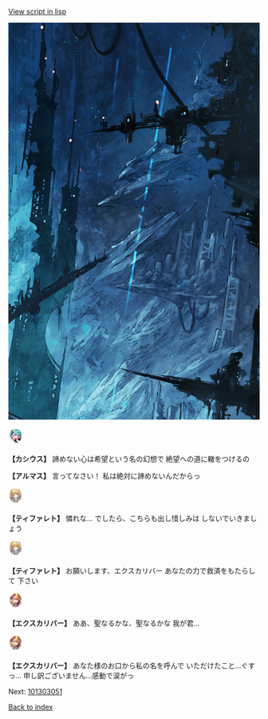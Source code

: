 [View script in lisp](../scripts/101303043.txt)

![underground_world_1.png](../images/backgrounds/underground_world_1.png)

<img src="../images/units/3303111.png" alt="3303111.png" height="34"/>

**【カシウス】**
諦めない心は希望という名の幻想で
絶望への道に轍をつけるの

**【アルマス】**
言ってなさい！
私は絶対に諦めないんだからっ

<img src="../images/units/3503211.png" alt="3503211.png" height="34"/>

**【ティファレト】**
憐れな…
でしたら、こちらも出し惜しみは
しないでいきましょう

<img src="../images/units/3503211.png" alt="3503211.png" height="34"/>

**【ティファレト】**
お願いします、エクスカリバー
あなたの力で救済をもたらして
下さい

<img src="../images/units/3101111.png" alt="3101111.png" height="34"/>

**【エクスカリバー】**
ああ、聖なるかな、聖なるかな
我が君…

<img src="../images/units/3101111.png" alt="3101111.png" height="34"/>

**【エクスカリバー】**
あなた様のお口から私の名を呼んで
いただけたこと…ぐすっ…
申し訳ございません…感動で涙がっ

Next: [101303051](101303051.md)

[Back to index](index.md)
